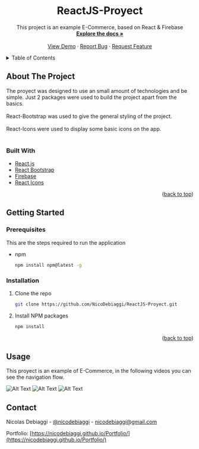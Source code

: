 <div id="top"></div>

<!-- PROJECT LOGO -->
<br />
<div align="center">

<h1 align="center">ReactJS-Proyect</h1>

  <p align="center">
    This project is an example E-Commerce, based on React & Firebase 
    <br />
    <a href="https://github.com/NicoDebiaggi/ReactJS-Proyect"><strong>Explore the docs »</strong></a>
    <br />
    <br />
    <a href="https://nicodebiaggi.github.io/ReactJS-Proyect">View Demo</a>
    ·
    <a href="https://github.com//NicoDebiaggi/ReactJS-Proyect/issues">Report Bug</a>
    ·
    <a href="https://github.com//NicoDebiaggi/ReactJS-Proyect/issues">Request Feature</a>
  </p>
</div>



<!-- TABLE OF CONTENTS -->
<details>
  <summary>Table of Contents</summary>
  <ol>
    <li>
      <a href="#about-the-project">About The Project</a>
      <ul>
        <li><a href="#built-with">Built With</a></li>
      </ul>
    </li>
    <li>
      <a href="#getting-started">Getting Started</a>
      <ul>
        <li><a href="#prerequisites">Prerequisites</a></li>
        <li><a href="#installation">Installation</a></li>
      </ul>
    </li>
    <li><a href="#usage">Usage</a></li>
    <li><a href="#roadmap">Roadmap</a></li>
    <li><a href="#contributing">Contributing</a></li>
    <li><a href="#license">License</a></li>
    <li><a href="#contact">Contact</a></li>
    <li><a href="#acknowledgments">Acknowledgments</a></li>
  </ol>
</details>



<!-- ABOUT THE PROJECT -->
## About The Project
The proyect was designed to use an small amount of technologies and be simple. Just 2 packages were used to build the project apart from the basics. <br/> <br/> 
React-Bootstrap was used to give the general styling of the project. <br/> <br/> 
React-Icons were used to display some basic icons on the app. <br/> <br/> 

### Built With

* [React.js](https://reactjs.org/)
* [React Bootstrap](https://react-bootstrap.github.io/)
* [Firebase](https://firebase.google.com/)
* [React Icons](https://react-icons.github.io/react-icons/)

<p align="right">(<a href="#top">back to top</a>)</p>



<!-- GETTING STARTED -->
## Getting Started

### Prerequisites

This are the steps required to run the application
* npm
  ```sh
  npm install npm@latest -g
  ```

### Installation

1. Clone the repo
   ```sh
   git clone https://github.com/NicoDebiaggi/ReactJS-Proyect.git
   ```
2. Install NPM packages
   ```sh
   npm install
   ```

<p align="right">(<a href="#top">back to top</a>)</p>



<!-- USAGE EXAMPLES -->
## Usage

This proyect is an example of E-Commerce, in the following videos you can see the navigation flow.

![Alt Text](https://media.giphy.com/media/i8dSjQ7kZ6zJ6BoVAh/giphy.gif) 
![Alt Text](https://media.giphy.com/media/wjdE9r72bKJZYpT8QI/giphy.gif)
![Alt Text](https://media.giphy.com/media/s8uIWa9m3vyVvf4CMA/giphy.gif)


<!-- CONTACT -->
## Contact

Nicolas Debiaggi - [@nicodebiaggi](https://www.linkedin.com/in/nicolas-debiaggi/) - nicodebiaggi@gmail.com

Portfolio: [https://nicodebiaggi.github.io/Portfolio/](https://nicodebiaggi.github.io/Portfolio/)